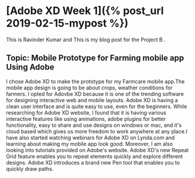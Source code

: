 # [Adobe XD Week 1]({% post_url 2019-02-15-mypost %})
This is Ravinder Kumar and This is my blog post for the Project B .

## Topic: Mobile Prototype for Farming mobile app Using Adobe 

I chose Adobe XD to make the prototype for my Farmcare mobile app.The mobile app design is going to be about crops, weather conditions for farmers. I opted for Adovbe XD because it is one of the trending software for designing interactive web and mobile layouts. Adobe XD is having a clean user interface and is quite easy to use, even for the beginners. While researching for Adobe XD website, I found that it is having various interactive features like using animations, adobe plugins for better functionality, easy to share and use designs on windows or mac, and it's cloud based which gives us more freedom to work anywhere at any place.I have also started watching webinars for Adobe XD on Lynda.com and learning about making my mobile app look good. Moreover, I am also looking into tutorials provided on Adobe's website. Adobe XD's new Repeat Grid feature enables you to repeat elements quickly and explore different designs. Adobe XD introduces a brand new Pen tool that enables you to quickly draw paths.





